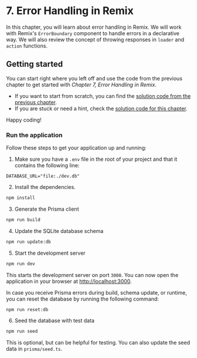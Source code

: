 # 7. Error Handling in Remix

In this chapter, you will learn about error handling in Remix. We will work with Remix's `ErrorBoundary` component to handle errors in a declarative way. We will also review the concept of throwing responses in `loader` and `action` functions.

## Getting started

You can start right where you left off and use the code from the previous chapter to get started with _Chapter 7, Error Handling in Remix_.

- If you want to start from scratch, you can find the [solution code from the previous chapter](../../06-enhancing-the-user-experience/bee-rich/solution/).
- If you are stuck or need a hint, check the [solution code for this chapter](./solution/).

Happy coding!

### Run the application

Follow these steps to get your application up and running:

1. Make sure you have a `.env` file in the root of your project and that it contains the following line:

```text
DATABASE_URL="file:./dev.db"
```

2. Install the dependencies.

```bash
npm install
```

3. Generate the Prisma client

```bash
npm run build
```

4. Update the SQLite database schema

```bash
npm run update:db
```

5. Start the development server

```bash
npm run dev
```

This starts the development server on port `3000`. You can now open the application in your browser at [http://localhost:3000](http://localhost:3000).

In case you receive Prisma errors during build, schema update, or runtime, you can reset the database by running the following command:

```bash
npm run reset:db
```

6. Seed the database with test data

```bash
npm run seed
```

This is optional, but can be helpful for testing. You can also update the seed data in `prisma/seed.ts`.
